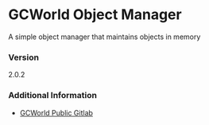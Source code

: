 # GCWorld Object Manager

A simple object manager that maintains objects in memory

### Version
2.0.2

### Additional Information
* [GCWorld Public Gitlab](https://gitlab.konghack.com/groups/GCWorld)
